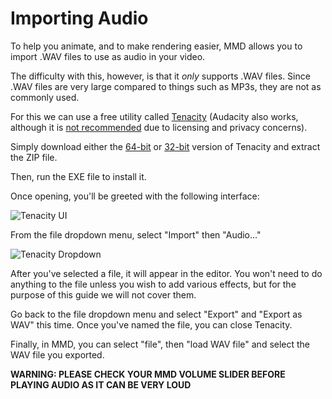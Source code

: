 # Importing Audio
To help you animate, and to make rendering easier, MMD allows you to import .WAV files to use as audio in your video.

The difficulty with this, however, is that it *only* supports .WAV files. Since .WAV files are very large compared to things such as MP3s, they are not as
commonly used.

For this we can use a free utility called [Tenacity](https://tenacityaudio.org/) (Audacity also works, although it is [not recommended](https://github.com/tenacityteam/tenacity#motivation) due to 
licensing and privacy concerns).

Simply download either the [64-bit](https://nightly.link/tenacityteam/tenacity/workflows/cmake_build/master/Tenacity_windows-server-2019-amd64-x64_windows-ninja_2027403619_.zip) or 
[32-bit](https://nightly.link/tenacityteam/tenacity/workflows/cmake_build/master/Tenacity_windows-server-2019-x86-x86_windows-ninja_2027403619_.zip) version of Tenacity and extract the ZIP file.

Then, run the EXE file to install it.

Once opening, you'll be greeted with the following interface:

![Tenacity UI](/images/basics/import-audio-tenacity-ui.png)

From the file dropdown menu, select "Import" then "Audio..."

![Tenacity Dropdown](/images/basics/import-audio-tenacity-dropdown.png)

After you've selected a file, it will appear in the editor. You won't need to do anything to the file unless you wish to add various effects, but for the purpose of this guide we will not cover them.

Go back to the file dropdown menu and select "Export" and "Export as WAV" this time. Once you've named the file, you can close Tenacity.

Finally, in MMD, you can select "file", then "load WAV file" and select the WAV file you exported.

**WARNING: PLEASE CHECK YOUR MMD VOLUME SLIDER BEFORE PLAYING AUDIO AS IT CAN BE VERY LOUD**
